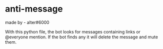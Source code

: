 # anti-message
made by - alter#6000

With this python file, the bot looks for messages containing links or @everyone mention. If the bot finds any it will delete the message and mute them.
